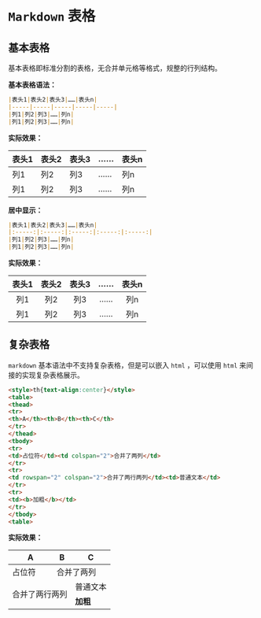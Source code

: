 # `Markdown` 表格

## 基本表格

基本表格即标准分割的表格，无合并单元格等格式，规整的行列结构。

**基本表格语法：**

```markdown
|表头1|表头2|表头3|……|表头n|
|-----|-----|-----|-----|-----|
|列1|列2|列3|……|列n|
|列1|列2|列3|……|列n|
```

**实际效果：**

|表头1|表头2|表头3|……|表头n|
|-----|-----|-----|-----|-----|
|列1|列2|列3|……|列n|
|列1|列2|列3|……|列n|

**居中显示：**

```markdown
|表头1|表头2|表头3|……|表头n|
|:-----:|:-----:|:-----:|:-----:|:-----:|
|列1|列2|列3|……|列n|
|列1|列2|列3|……|列n|
```

**实际效果：**

|表头1|表头2|表头3|……|表头n|
|:-----:|:-----:|:-----:|:-----:|:-----:|
|列1|列2|列3|……|列n|
|列1|列2|列3|……|列n|

## 复杂表格

`markdown` 基本语法中不支持复杂表格，但是可以嵌入 `html` ，可以使用 `html` 来间接的实现复杂表格展示。

```markdown
<style>th{text-align:center}</style>
<table>
<thead>
<tr>
<th>A</th><th>B</th><th>C</th>
</tr>
</thead>
<tbody>
<tr>
<td>占位符</td><td colspan="2">合并了两列</td>
</tr>
<tr>
<td rowspan="2" colspan="2">合并了两行两列</td><td>普通文本</td>
</tr>
<tr>
<td><b>加粗</b></td>
</tr>
</tbody>
<table>
```

**实际效果：**

<style>th{text-align:center}</style>
<table>
<thead>
<tr>
<th>A</th><th>B</th><th>C</th>
</tr>
</thead>
<tbody>
<tr>
<td>占位符</td><td colspan="2">合并了两列</td>
</tr>
<tr>
<td rowspan="2" colspan="2">合并了两行两列</td><td>普通文本</td>
</tr>
<tr>
<td><b>加粗</b></td>
</tr>
</tbody>
<table>
